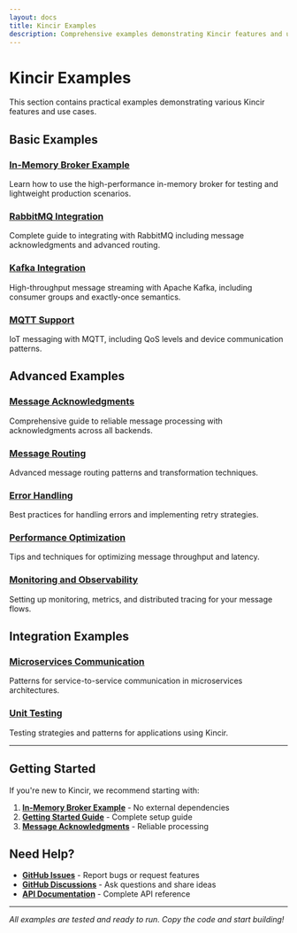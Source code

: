 ```yaml
---
layout: docs
title: Kincir Examples
description: Comprehensive examples demonstrating Kincir features and use cases
---
```


# Kincir Examples

This section contains practical examples demonstrating various Kincir features and use cases.

## Basic Examples

### [In-Memory Broker Example](in-memory.html)
Learn how to use the high-performance in-memory broker for testing and lightweight production scenarios.

### [RabbitMQ Integration](rabbitmq.html)
Complete guide to integrating with RabbitMQ including message acknowledgments and advanced routing.

### [Kafka Integration](kafka.html)
High-throughput message streaming with Apache Kafka, including consumer groups and exactly-once semantics.

### [MQTT Support](mqtt.html)
IoT messaging with MQTT, including QoS levels and device communication patterns.

## Advanced Examples

### [Message Acknowledgments](acknowledgments.html)
Comprehensive guide to reliable message processing with acknowledgments across all backends.

### [Message Routing](routing.html)
Advanced message routing patterns and transformation techniques.

### [Error Handling](error-handling.html)
Best practices for handling errors and implementing retry strategies.

### [Performance Optimization](performance.html)
Tips and techniques for optimizing message throughput and latency.

### [Monitoring and Observability](monitoring.html)
Setting up monitoring, metrics, and distributed tracing for your message flows.

## Integration Examples

### [Microservices Communication](microservices.html)
Patterns for service-to-service communication in microservices architectures.

### [Unit Testing](unit-testing.html)
Testing strategies and patterns for applications using Kincir.

---

## Getting Started

If you're new to Kincir, we recommend starting with:

1. **[In-Memory Broker Example](in-memory.html)** - No external dependencies
2. **[Getting Started Guide](../docs/getting-started.html)** - Complete setup guide
3. **[Message Acknowledgments](acknowledgments.html)** - Reliable processing

## Need Help?

- **[GitHub Issues](https://github.com/rezacute/kincir/issues)** - Report bugs or request features
- **[GitHub Discussions](https://github.com/rezacute/kincir/discussions)** - Ask questions and share ideas
- **[API Documentation](https://docs.rs/kincir)** - Complete API reference

---

*All examples are tested and ready to run. Copy the code and start building!*
